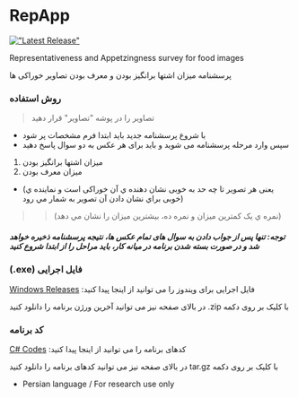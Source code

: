 # RepApp
[!["Latest Release"](https://img.shields.io/badge/Release-v0.12-9cf.svg)](https://github.com/saeedmhq/RepApp/releases/latest)

Representativeness and Appetzingness survey for food images

پرسشنامه میزان اشتها برانگیز بودن و معرف بودن تصاویر خوراکی ها


### روش استفاده
> تصاویر را در پوشه "تصاویر" قرار دهید
- با شروع پرسشنامه جدید باید ابتدا فرم مشخصات پر شود
- سپس وارد مرحله پرسشنامه می شوید و باید برای هر عکس به دو سوال پاسخ دهید
1. میزان اشتها برانگیز بودن
2. میزان معرف بودن
  - (یعنی هر تصویر تا چه حد به خوبی نشان دهنده ي آن خوراکی است و نماینده ي خوبی براي نشان دادن آن تصویر به شمار مي رود)
>> (نمره ي يک کمترين ميزان و نمره ده، بيشترين ميزان را نشان مي دهد)
##### توجه: تنها پس از جواب دادن به سوال های تمام عکس ها، نتیجه پرسشنامه ذخیره خواهد شد و در صورت بسته شدن برنامه در میانه کار، باید مراحل را از ابتدا شروع کنید

### (.exe) فایل اجرایی 
[Windows Releases](https://github.com/saeedmhq/RepApp/releases) :فایل اجرایی برای ویندوز را می توانید از اینجا پیدا کنید

در بالای صفحه نیز می توانید آخرین ورژن برنامه را دانلود کنید .zip با کلیک بر روی دکمه

### کد برنامه
[C# Codes](https://github.com/saeedmhq/RepApp) :کدهای برنامه را می توانید از اینجا پیدا کنید

در بالای صفحه نیز می توانید کدهای برنامه را دانلود کنید tar.gz با کلیک بر روی دکمه


- Persian language / For research use only

